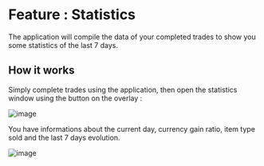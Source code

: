 # Feature : Statistics
The application will compile the data of your completed trades to show you some statistics of the last 7 days.

## How it works
Simply complete trades using the application, then open the statistics window using the button on the overlay : 

![image](https://user-images.githubusercontent.com/25111613/184741081-96848b13-b162-44f0-8660-1b3d8c624455.png)


You have informations about the current day, currency gain ratio, item type sold and the last 7 days evolution.

![image](https://user-images.githubusercontent.com/25111613/184555107-d8e61f85-c7ef-4f30-977a-173c73b4d046.png)
